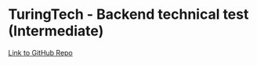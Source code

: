 # TuringTech - Backend technical test (Intermediate)


[Link to GitHub Repo]((https://github.com/huzaifa-turing-tech/backend-hiring-test)https://github.com/huzaifa-turing-tech/backend-hiring-test)

